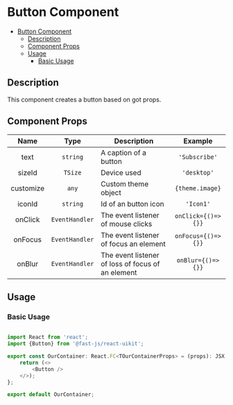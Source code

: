 # Button Component

- [Button Component](#button-component)
  - [Description](#description)
  - [Component Props](#component-props)
  - [Usage](#usage)
    - [Basic Usage](#basic-usage)

## Description

This component creates a button based on got props.

## Component Props

|   Name    |      Type      | Description                                       |      Example       |
| :-------: | :------------: | ------------------------------------------------- | :----------------: |
|   text    |    `string`    | A caption of a button                             |   `'Subscribe'`    |
|  sizeId   |    `TSize`     | Device used                                       |    `'desktop'`     |
| customize |     `any`      | Custom theme object                               |  `{theme.image}`   |
|  iconId   |    `string`    | Id of an button icon                              |     `'Icon1'`      |
|  onClick  | `EventHandler` | The event listener of mouse clicks                | `onClick={()=>{}}` |
|  onFocus  | `EventHandler` | The event listener of focus an element            | `onFocus={()=>{}}` |
|  onBlur   | `EventHandler` | The event listener of loss of focus of an element | `onBlur={()=>{}}`  |

## Usage

### Basic Usage

```typescript

import React from 'react';
import {Button} from '@fast-js/react-uikit';

export const OurContainer: React.FC<TOurContainerProps> = (props): JSX.Element => {
    return (<>
        <Button />
    </>);
};

export default OurContainer;

```
